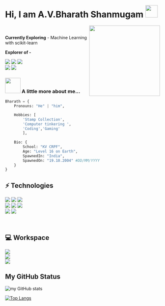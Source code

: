 
<h1> Hi, I am A.V.Bharath Shanmugam <img src="https://media.giphy.com/media/RMNuCYYKbWu4SisSBA/giphy.gif" width="40"> </h1>

<img align="right" src="https://i.imgur.com/fctUQ5N.png" width="230"> </br>

**Currently Exploring** - 
Machine Learning with scikit-learn

**Explorer of -**

<a href="https://telegram.me/pythonnotfound"> <img src="https://img.shields.io/badge/Telegram-2CA5E0?style=for-the-badge&logo=telegram&logoColor=white"></a> 
<a href=""><img src="https://img.shields.io/badge/Discord-7289DA?style=for-the-badge&logo=discord&logoColor=white"></a>
<a href="https://twitter.com/Bharath66373344"><img src="https://img.shields.io/badge/Twitter-1DA1F2?style=for-the-badge&logo=twitter&logoColor=white"></a> </br>
<a href="https://stackoverflow.com/users/14859135/bharath"><img src="https://img.shields.io/badge/Stack_Overflow-FE7A16?style=for-the-badge&logo=stack-overflow&logoColor=white"></a>
<a href="https://www.reddit.com/user/bharath1910"><img src="https://img.shields.io/badge/Reddit-FF4500?style=for-the-badge&logo=reddit&logoColor=white"></a>

### <img src="https://media.giphy.com/media/VgCDAzcKvsR6OM0uWg/giphy.gif" width="50"> A little more about me...  

```py
Bharath = {
    Pronouns: "He" | "him",

    Hobbies: [
        'Stamp Collection',
        'Computer tinkering ',
        'Coding','Gaming'
        ],
            
    Bio: {
        School: "KV CRPF",
        Age: "Level 16 on Earth",
        SpawnedIn: "India",
        SpawnedOn: "19.10.2004" #DD/MM/YYYY
    }
} 
```

## ⚡ Technologies 
<img src="https://img.shields.io/badge/Python-3776AB?style=for-the-badge&logo=python&logoColor=white"> <img src="https://img.shields.io/badge/JavaScript-323330?style=for-the-badge&logo=javascript&logoColor=F7DF1E"> <img src="https://img.shields.io/badge/Shell_Script-121011?style=for-the-badge&logo=gnu-bash&logoColor=white"> 
</br>
<img src="https://img.shields.io/badge/OpenCV-27338e?style=for-the-badge&logo=OpenCV&logoColor=white">
<img src="https://img.shields.io/badge/Markdown-000000?style=for-the-badge&logo=markdown&logoColor=white">
<img src="https://img.shields.io/badge/SQLite-07405E?style=for-the-badge&logo=sqlite&logoColor=white">
</br>
<img src="https://img.shields.io/badge/Selenium-43B02A?style=for-the-badge&logo=Selenium&logoColor=white">
<img src="https://img.shields.io/badge/HTML5-E34F26?style=for-the-badge&logo=html5&logoColor=white">

</br>

## 💻 Workspace
<img src="https://img.shields.io/badge/Intel-Core_i5_9th-0071C5?style=for-the-badge&logo=intel&logoColor=white"> </br> <img src="https://img.shields.io/badge/NVIDIA-GT710-76B900?style=for-the-badge&logo=nvidia&logoColor=white"> </br>
<img src="https://img.shields.io/badge/Arch_Linux-1793D1?style=for-the-badge&logo=arch-linux&logoColor=white">

## My GitHub Status

![my GitHub stats](https://github-readme-stats.vercel.app/api?username=bharath1910&show_icons=true&theme=radical)

[![Top Langs](https://github-readme-stats.vercel.app/api/top-langs/?username=bharath1910&langs_count=8)](https://github.com/bharath1910/github-readme-stats)
